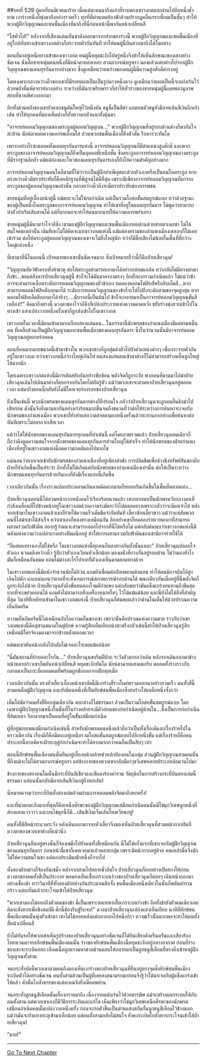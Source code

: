 ##บทที่ 539 ผู้มาเยือนมีเจตนาร้าย
เมื่อแต่ละคนมาถึงแอ่งที่ราบของเขาวงกตและผ่านไปอีกหนึ่งชั่วยาม เงาร่างหนึ่งก็พุ่งมาถึงอย่างรวดเร็ว ทุกที่ที่ผ่านบนท้องฟ้าล้วนปรากฏคลื่นกระเพื่อมเป็นชั้นๆ ทำให้พวกผู้ฝึกวิญญาณและชนพื้นเมืองที่มาถึงที่นี่ก่อนหน้านี้พากันหน้าเปลี่ยนสี

“ไสหัวไป!” หลังจากที่เสียงแค่นเย็นชาดังออกมาจากปากของร่างนี้ พวกผู้ฝึกวิญญาณและชนพื้นเมืองที่อยู่ใกล้กับทางเข้าเขาวงกตต่างก็กระจายตัวกันทันที ทำให้คนผู้นี้บินสวบมาถึงได้โดยตรง

ตอนที่มาอยู่เหนือทางเข้าของเขาวงกต คนผู้นี้หยุดชะงักไปครู่หนึ่งจึงทำให้เห็นลักษณะของเขาอย่างชัดเจน นั่นคือชายหนุ่มคนหนึ่งที่มีหน้าตาหล่อเหลา สวมอาภรณ์หรูหรา มองแล้วแตกต่างไปจากผู้ฝึกวิญญาณของแดนทุรกันดารอย่างมาก ซึ่งดูเหมือนว่าบนร่างของคนผู้นี้มีความสูงศักดิ์ดำรงอยู่

โดยเฉพาะกลางหว่างคิ้วของเขาที่มีรอยแผลเป็นเป็นรูปดาวหนึ่งดวง ดูเหมือนว่าแผลเป็นนี้จะแฝงเร้นไว้ด้วยพลังที่มหัศจรรย์บางอย่าง ระหว่างที่มันกะพริบพราวก็ทำให้ทั่วร่างของชายหนุ่มผู้นี้เผยพลานุภาพสยบที่ชวนพิศวงออกมา

อีกทั้งด้านหลังของเขายังแบกธนูคันใหญ่ไว้หนึ่งคัน ธนูนี้เป็นสีดำ แถมบนตัวธนูยังมีลายเส้นสีเงินอีกเก้าเส้น ทำให้ทุกคนที่มองเห็นต่างก็ทั้งหวาดกลัวและทั้งคุ้นตา

“อาจารย์หลอมวิญญาณของตระกูลผู้หลอมวิญญาณ...” พวกผู้ฝึกวิญญาณที่อยู่รอบด้านต่างก็พากันใจสะท้าน นัยน์ตาเผยความเคารพเลื่อมใส ส่วนพวกชนพื้นเมืองก็ยิ่งตัวสั่น รีบคารวะทันใด

เพราะอย่างไรซะตลอดทั้งแดนทุรกันดารแห่งนี้ อาจารย์หลอมวิญญาณก็มีตำแหน่งสูงศักดิ์ และพวกตระกูลของอาจารย์หลอมวิญญาณก็ยิ่งเป็นบุคคลที่เหนือชั้น ซึ่งตระกูลอาจารย์หลอมวิญญาณบางตระกูลที่มีรากฐานลึกล้ำ แม้แต่อ๋องและโหวของแดนทุรกันดารเองก็ยังให้ความสำคัญอย่างมาก

อาจารย์หลอมวิญญาณคนใดก็ตามที่ไม่ว่าจะเป็นผู้ฝึกบำเพ็ญตบะด้วยตัวเองหรือเป็นคนในตระกูล หากตรงหว่างคิ้วมีตราประทับก็คือหลักฐานที่พิสูจน์ได้ดีที่สุด เพราะมีเพียงอาจารย์หลอมวิญญาณที่มาจากตระกูลของผู้หลอมวิญญาณเท่านั้น กลางหว่างคิ้วถึงจะมีตราประทับของบรรพชน

ชายหนุ่มที่อยู่เบื้องหน้าผู้นี้ แม้ตบะจะไม่ใช่ก่อกำเนิด แต่เป็นรวมโอสถขั้นสมบูรณ์แบบ ทว่าด้วยฐานะของผู้เป็นหนึ่งในตระกูลของอาจารย์หลอมวิญญาณ ทำให้เขาที่อยู่ในแดนทุรกันดาร ไม่พูดว่าสามารถทำตัวกำเริบเสิบสานได้ แต่ก็มากพอจะทำให้คนมากมายให้ความเคารพยำเกรง

ชายหนุ่มผู้นี้มีนามว่าโจวอีซิง เขามองผู้ฝึกวิญญาณและชนพื้นเมืองรอบด้านด้วยสายตาเฉยชา ไม่ได้สนใจคนเหล่านั้น เดิมทีเขาไม่ได้คิดจะมาเขาวงกตแห่งนี้ แม้แต่สงครามของกำแพงเมืองเขาเองก็ไม่เคยเข้าร่วม ต่อให้ตระกูลผู้หลอมวิญญาณของเขาจะไม่ยิ่งใหญ่นัก ทว่าก็มีชื่อเสียงไม่น้อยในพื้นที่ที่กว้างใหญ่แห่งหนึ่ง

ที่เขามาที่นี่ในตอนนี้ เป้าหมายของเขานั้นชัดเจนมาก ซึ่งเป้าหมายที่ว่านี้ก็คือป๋ายเสี่ยวฉุน!

“วิญญาณสัตว์ฟ้าครบทั้งห้าธาตุ ต่อให้ตระกูลสามารถเอามาได้อย่างกล้อมแกล้ม ทว่ากลับไม่มีทางตกมาถึงข้า...ขอแค่สังหารป๋ายเสี่ยวฉุนผู้นี้ ข้าก็จะได้มันมาครองตรงๆ อีกทั้งหากรวมกำเนิดแล้ว ไม่แน่ว่าข้าอาจจะสามารถเลื่อนระดับการหลอมวิญญาณของตัวข้าเอง ทดลองหลอมไฟสิบสีหรือสิบเอ็ดสี...หากสามารถหลอมไฟสิบสีออกมาได้ ระดับการหลอมวิญญาณของข้าก็จะไต่ไปถึงระดับสามของจุดสูงสุด หากหลอมไฟสิบเอ็ดสีออกมาได้จริงๆ ...นับจากนี้เป็นต้นไป ข้าก็จะกลายมาเป็นอาจารย์หลอมวิญญาณขั้นสีเหลือง!!” คิดมาถึงตรงนี้ ดวงตาของโจวอีซิงก็เปล่งประกายแห่งความคาดหวัง ขยับร่างพุ่งสวบเข้าไปในทางเข้า แสงเปล่งวาบหนึ่งครั้งเขาก็ถูกส่งเข้าไปในเขาวงกต

เขาวงกตในเวลานี้มีคนเข้ามามากเกือบสองแสนคน...ในบรรดานี้นักพรตของกำแพงเมืองมีแค่สามหมื่นคน ที่เหลือล้วนเป็นผู้ฝึกวิญญาณและชนพื้นเมืองของแดนทุรกันดาร ซึ่งในจำนวนนั้นมีอาจารย์หลอมวิญญาณอยู่หลายร้อยคน

ตอนที่คนมากมายขนาดนี้เข้ามาข้างใน พวกเขาต่างก็ถูกสุ่มส่งตัวไปยังตำแหน่งต่างๆ เพื่อกระจายตัวกันอยู่ในเขาวงกต ทว่าเขาวงกตนี้กว้างใหญ่เกินไป คนสองแสนคนเข้ามาต่างก็ไม่สามารถสร้างคลื่นลูกใหญ่ได้มากนัก

โดยเฉพาะเขาวงกตแห่งนี้มีการตัดสลับกันอย่างซับซ้อน พลังจิตก็ถูกระงับ พวกคนที่ตามมาไล่ฆ่าป๋ายเสี่ยวฉุนเดินไปเดินมาต่างก็แยกจากกันโดยไม่ทันรู้ตัว แม้ว่าพวกเขาจะตามหาป๋ายเสี่ยวฉุนอยู่ตลอดเวลา แต่มาถึงตอนนี้กลับยังไม่มีใครเจอร่องรอยของป๋ายเสี่ยวฉุน

ยิ่งเป็นเช่นนี้ พวกนักพรตของแดนทุรกันดารต่างก็ยิ่งร้อนใจ กลัวว่าป๋ายเสี่ยวฉุนจะถูกคนอื่นชิงฆ่าไปเสียก่อน ดังนั้นจึงยิ่งตามหากันอย่างเร่งร้อนมากขึ้นจนถึงขนาดที่ว่าต่อให้ระหว่างการค้นหาจะเจอกับนักพรตของกำแพงเมือง พวกเขาก็ยังทำแค่กวาดสายตามองหนึ่งครั้งแล้วทะยานออกห่างเพื่อค้นหาต่อทันทีเพราะไม่อยากจะเสียเวลา

แม้ว่าไม่ใช่นักพรตของแดนทุรกันดารทุกคนที่ทำเช่นนี้ แต่โดยภาพรวมแล้ว ป๋ายเสี่ยวฉุนคนเดียวก็ถือว่าดึงดูดความสนใจจากนักพรตของแดนทุรกันดารส่วนใหญ่ได้สำเร็จ ทำให้นักพรตของฝ่ายกำแพงเมืองที่อยู่ในเขาวงกตแห่งนี้ลดความกดดันลงไปมากโข

แน่นอนว่าหากเจอเข้ากับนักพรตของกำแพงเมืองที่อยู่เพียงลำพัง การปลิดชีพเพื่อช่วงชิงทรัพย์สินของอีกฝ่ายก็ยังเกิดขึ้นเป็นประจำ อีกทั้งไม่ได้เกิดแค่กับนักพรตของกำแพงเมืองเท่านั้น ต่อให้เป็นระหว่างนักพรตแดนทุรกันดารด้วยกันเองก็ยังมีเรื่องแบบนี้เกิดขึ้น

เวลาเดียวกันนั้น เรื่องราวแปลกประหลาดเกินคาดคิดมากมายก็ทยอยกันเกิดขึ้นในพื้นที่หลายแห่ง...

ป๋ายเสี่ยวฉุนตอนนี้ได้สวมหน้ากากหนังคนไว้เรียบร้อยนานแล้ว เขากลายมาเป็นนักพรตวัยกลางคนที่กำลังเคลื่อนที่ไปข้างหน้าอยู่ในเขาวงกตด้วยความระมัดระวังไปตลอดทางเพราะกลัวว่าจะมีคนจำได้ หลังจากเข้ามาในเขาวงกตแล้วเขาก็ร่ายใช้ความเร็วเต็มขีดจำกัดทันที เลี้ยวซ้ายเลี้ยวขวา แม้ว่าจะสลัดพวกคนที่ไล่ฆ่าเขาได้สำเร็จ ทว่าเขาเองก็หลงทางเหมือนกัน อีกอย่างเขาก็ทดลองร่ายเวทคาถาที่สามารถผสานรวมกับฟ้าดิน อยากรู้ว่าตนจะสามารถออกไปจากที่นี่ได้หรือไม่ แต่กลับค้นพบว่าเขาวงกตแห่งนี้มีพลังแห่งความว่างเปล่าบางอย่างปิดผนึกอยู่ ทำให้การผสานรวมกับฟ้าดินของเขามิอาจร่ายใช้ได้

“ก็แค่หลงทางเองไม่ใช่หรือ ในเขาวงกตแห่งนี้ทุกคนก็หลงทางกันทั้งนั้นแหละ” ป๋ายเสี่ยวฉุนปลอบใจตัวเอง นวดคลึงหว่างคิ้ว รู้สึกว่าตัวเองเวียนหัวเล็กน้อย มองผนังที่กางกั้นอยู่รอบด้าน ไม่ว่ามองยังไงมันก็เหมือนกันหมด แถมไม่ต่างอะไรไปจากที่ตัวเองเห็นมาตลอดทางด้วย

ในเขาวงกตแห่งนี้มีผนังจำนวนนับไม่ถ้วน แถมยังเชื่อมต่อกับเพดานด้านบน ทำให้คนมิอาจบินได้สูงเกินไปนัก และแน่นอนว่ายากที่จะสังเกตการณ์สภาพการณ์รอบด้านได้ ขณะเดียวกันเมื่ออยู่ที่นี่พลังจิตก็ถูกระงับไปด้วย ป๋ายเสี่ยวฉุนยังถึงขั้นทดลองโจมตีกำแพง แต่กลับพบว่ามันแข็งแกร่งทนทานถึงขีดสุด ยากที่จะเขย่าคลอนได้ แถมยังไม่สามารถทิ้งเครื่องหมายใดๆ ไว้ได้แม้แต่น้อย และนี่ยังไม่ใช่สิ่งที่สำคัญที่สุด วินาทีที่เหยียบเข้ามาในเขาวงกตแห่งนี้ ป๋ายเสี่ยวฉุนก็ค้นพบแล้วว่าด้านในเต็มไปด้วยปราณความเย็นอึมครึม

ความเย็นอึมครึมนี้ไม่เหมือนกับไอความเย็นของเขา เพราะนั่นคือปราณแห่งความตาย ราวกับว่าเขาวงกตแห่งนี้คือสุสานขนาดใหญ่ยักษ์ ความรู้สึกเย็นเยียบน่าสะพรึงกลัวเช่นนี้ทำให้ป๋ายเสี่ยวฉุนรู้สึกเหมือนมีใครจ้องมองมาจากข้างหลังตลอดเวลา

แต่พอเขาหันหน้ากลับไปกลับไม่เจออะไรเลยแม้แต่น้อย

“นี่มันสถานที่บ้าบออะไรกัน...” ป๋ายเสี่ยวฉุนขบริมฝีปาก ระวังตัวมากกว่าเดิม หลังจากเดินออกมาข้างหน้าหลายก้าวเขาก็พลันหน้าเปลี่ยนสี หยุดชะงักทันใด นัยน์ตาฉายแสงคมกริบ ตลอดทั้งร่างราวกับกลายมาเป็นกระบี่แหลมคมที่พร้อมถูกชักออกจากฝักทุกเมื่อ

เวลาเดียวกันนั้น ตรงหัวเลี้ยวเบื้องหน้าเขาบัดนี้มีเงาร่างสี่ร่างโผล่พรวดออกมาอย่างรวดเร็ว คนทั้งสี่นี้สามคนคือผู้ฝึกวิญญาณ และยังมีคนหนึ่งที่เป็นยักษ์ชนพื้นเมืองซึ่งย่อร่างให้เหลือหนึ่งจั้งกว่า

เห็นได้ชัดว่าคนทั้งสี่คือกลุ่มเดียวกัน ตบะต่างก็ไม่ธรรมดา ล้วนเป็นรวมโอสถขั้นสมบูรณ์แบบ โดยเฉพาะผู้ฝึกวิญญาณหนึ่งในนั้นที่ในร่างคล้ายจะมีตัวอ่อนของก่อกำเนิดอยู่ด้านใน...ซึ่งเป็นการก่อกำเนิดที่ล้มเหลว จึงกลายมาเป็นคนที่อยู่ในขั้นเสมือนกำเนิด

ผู้ที่อยู่ขอบเขตเสมือนกำเนิดเช่นนี้ สำหรับนักพรตคนหนึ่งแล้วถือว่าเป็นทั้งเรื่องดีและเรื่องร้ายไปในคราวเดียวกัน เรื่องดีก็คือมีตบะอยู่เหนือรวมโอสถขั้นสมบูรณ์แบบไปอีกหนึ่งขั้น แต่เรื่องร้ายก็คือคนประเภทนี้หากคิดจะฝ่าทะลุสู่ก่อกำเนิดจะทำได้ยากมากกว่าคนอื่นเป็นสิบๆ เท่า

ตอนนี้ยักษ์ชนพื้นเมืองตนนั้นยืนอยู่เบื้องหน้าคล้ายช่วยปกป้องคนในกลุ่ม ส่วนผู้ฝึกวิญญาณสามคนนั้นที่ถึงแม้จะไม่ได้สวมอาภรณ์หรูหรา แต่ข้างกายของพวกเขากลับมีอาวุธวิเศษหลายประเภทล้อมวนไปมา

ข้างกายของสองคนในนั้นมีกระบี่บินสีเขียวและสีแดงร้องคำราม วัตถุดิบในการสร้างกระบี่บินสองเล่มนี้ธรรมดา แต่บนนั้นกลับมีลายเส้นสีเงินอยู่ถึงหกเส้น!

นี่หมายความว่ากระบี่บินทั้งสองเล่มล้วนผ่านการหลอมพลังจิตมาถึงหกครั้ง!

และที่น่าตกตะลึงมากที่สุดก็คือเหนือศีรษะของผู้ฝึกวิญญาณเสมือนกำเนิดคนนั้นมีไข่มุกวิเศษลูกหนึ่งที่ส่องแสงแวววาว และบนไข่มุกนี้ก็มี...เส้นสีเงินเจ็ดเส้นไหลเวียนอยู่!

คนทั้งสี่มีสีหน้าระแวดระวัง หลังเดินออกมาจากหัวเลี้ยวจึงมองเห็นป๋ายเสี่ยวฉุนที่สวมหน้ากากทันที ดวงตาของพวกเขาต่างก็แน่วนิ่ง

ป๋ายเสี่ยวฉุนยืนอยู่ตรงนั้นก็จ้องเขม็งไปยังคนทั้งสี่เหมือนกัน นี่ไม่ใช่ครั้งแรกที่เขาเจอกับผู้ฝึกวิญญาณของแดนทุรกันดาร ก่อนหน้านี้เขาก็เคยเจอมาแล้วหลายกลุ่ม เพราะมีหน้ากากอยู่ด้วย คนเหล่านั้นจึงมักไม่ให้ความสนใจเขา แค่มองประเมินพักหนึ่งก็จากไป

ทั้งสองฝ่ายต่างก็จ้องกันเขม็ง หลังจากผ่านไปหลายชั่วอึดใจ ป๋ายเสี่ยวฉุนก็ถอยห่างเปิดทางให้ก่อน ดวงตาของคนทั้งสี่เป็นประกาย พอมองเห็นเสื้อเกราะบนร่างของป๋ายเสี่ยวฉุนก็ค่อยๆ เดินหน้าออกมาอย่างเชื่องช้า ทว่าวินาทีที่ทั้งสองฝ่ายห่างกันประมาณสิบจั้ง ชนพื้นเมืองหนึ่งเดียวในนั้นก็พลันคำรามกร้าว แสยะยิ้มแล้วกระโจนเข้าใส่ป๋ายเสี่ยวฉุน

“พวกเขามองไม่ออกถึงตัวตนของข้า นี่เป็นเพราะหมายตาเสื้อเกราะบนร่างข้า อีกทั้งข้ายังตัวคนเดียวเลยคิดจะสังหารเพื่อชิงสมบัติ ศึกนี้ต้องรีบสู้รีบจบ!” ดวงตาป๋ายเสี่ยวฉุนเปล่งแสงเย็นเยียบ นาทีที่ยักษ์ชนพื้นเมืองตนนั้นพุ่งตัวเข้ามา เขาไม่ได้ถอยหลังแต่ถลาออกไปหนึ่งก้าว ความเร็วนั้นมากพอจะทำให้คนทั้งสี่หน้าเปลี่ยนสี

ยังไม่ทันรอให้พวกเขาเห็นรูปร่างของป๋ายเสี่ยวฉุนอย่างชัดเจนก็ได้ยินเสียงดังครืนครั่นและเสียงร้องโหยหวนมาจากยักษ์ชนพื้นเมืองตนนั้น ร่างของยักษ์ชนพื้นเมืองนี้หยุดชะงักอยู่กลางอากาศ ก่อนที่ร่างของเขาจะระเบิดออก เลือดเนื้อถูกแรงมหาศาลม้วนตลบให้กลายมาเป็นลูกธนูสีเลือดที่ตรงดิ่งเข้าหาผู้ฝึกวิญญาณทั้งสาม

จนกระทั่งบัดนี้พวกเขาสามคนถึงมองเห็นเงาร่างของป๋ายเสี่ยวฉุนที่ยืนอยู่ตรงจุดซึ่งยักษ์ชนพื้นเมืองระเบิดตัวได้อย่างชัดเจน คนทั้งสามล้วนเป็นผู้ที่เคยลงสนามรบมาก่อนจึงรู้ว่าได้มาเจอกับผู้แข็งแกร่งเข้าให้แล้ว ดังนั้นไอสังหารของแต่ละคนจึงยิ่งเดือดพล่าน

จนกระทั่งลูกธนูสีเลือดนั้นเยื้องกรายมาถึง เนื่องจากแฝงเร้นไว้ด้วยสารพิษ แม้จะสร้างผลกระทบให้กับคนทั้งสาม แต่พวกเขาเองก็มีวิธีการระงับและแก้ไข เห็นเพียงว่าไข่มุกวิเศษเหนือศีรษะของนักพรตเสมือนกำเนิดคนนั้นเปล่งวาบหนึ่งครั้ง ก่อนจะก่อตัวขึ้นเป็นม่านแสงสกัดกั้นลูกธนูสีเลือดไว้ข้างนอก แม้ว่ามันจะยังแทงทะลุเข้ามาเล็กน้อย แต่คนทั้งสามกลับไม่สนใจ ยังคงระเบิดไอสังหารกระโจนเข้าใส่ป๋ายเสี่ยวฉุน!

“ตาย!”

------


[Go To Next Chapter]( ./162.md)